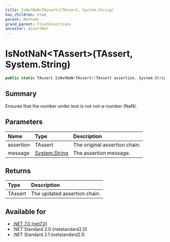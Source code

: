 ```yaml
---
title: IsNotNaN<TAssert>(TAssert, System.String)
has_children: true
parent: Methods
grand_parent: FloatAssertions
ancestor: AssertNet
---
```

# IsNotNaN&lt;TAssert&gt;(TAssert, System.String)

```csharp
public static TAssert IsNotNaN<TAssert>(TAssert assertion, System.String message);
```

## Summary
Ensures that the number under test is not not-a-number (NaN).

## Parameters
| Name      | Type                                                                        | Description                   |
|:----------|:----------------------------------------------------------------------------|:------------------------------|
| assertion | TAssert                                                                     | The original assertion chain. |
| message   | [System.String](https://learn.microsoft.com/en-us/dotnet/api/system.string) | The assertion message.        |


## Returns
| Type    | Description                  |
|:--------|:-----------------------------|
| TAssert | The updated assertion chain. |

## Available for
- [.NET 7.0 (net7.0)](https://versionsof.net/core/7.0/)
- .NET Standard 2.0 (netstandard2.0)
- .NET Standard 2.1 (netstandard2.1)
